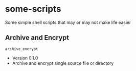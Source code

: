 # some-scripts
Some simple shell scripts that may or may not make life easier

## Archive and Encrypt

`archive_encrypt`  
- Version 0.1.0
- Archive and encrypt single source file or directory  
